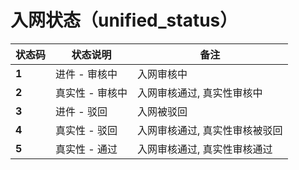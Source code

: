 # 入网状态（unified_status）

状态码 |状态说明 | 备注 
--------- | ------ | -----  
**1** |进件 - 审核中	|	入网审核中
**2**|真实性 - 审核中	|入网审核通过, 真实性审核中
**3**|进件 - 驳回	|入网被驳回
**4**|	真实性 - 驳回	|入网审核通过, 真实性审核被驳回
**5**|	真实性 - 通过	|入网审核通过, 真实性审核通过
